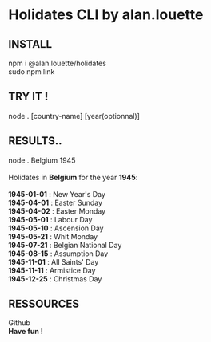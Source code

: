 
# Holidates CLI by alan.louette


## INSTALL
npm i @alan.louette/holidates
<br/>sudo npm link

## TRY IT !
node . [country-name] [year(optionnal)]

## RESULTS..
node . Belgium 1945
<br/>
<br/>Holidates in **Belgium** for the year **1945**:
<br/>
<br/>**1945-01-01** : New Year's Day
<br/>**1945-04-01** : Easter Sunday
<br/>**1945-04-02** : Easter Monday
<br/>**1945-05-01** : Labour Day
<br/>**1945-05-10** : Ascension Day
<br/>**1945-05-21** : Whit Monday
<br/>**1945-07-21** : Belgian National Day
<br/>**1945-08-15** : Assumption Day
<br/>**1945-11-01** : All Saints' Day
<br/>**1945-11-11** : Armistice Day
<br/>**1945-12-25** : Christmas Day

## RESSOURCES
Github
<br/>
**Have fun !**


